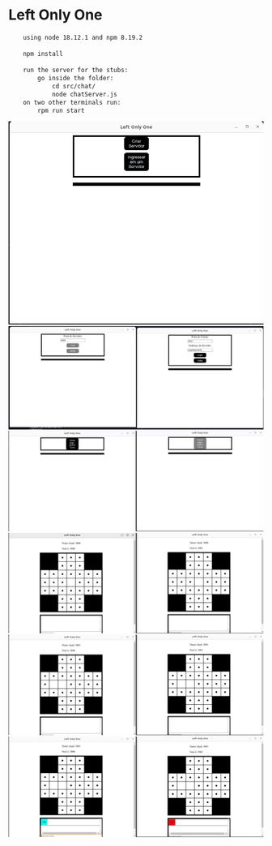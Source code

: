 # Left Only One

```
    using node 18.12.1 and npm 8.19.2

    npm install

    run the server for the stubs:
        go inside the folder:
            cd src/chat/
            node chatServer.js
    on two other terminals run:
        rpm run start
```


![Home](images/home.png)
![Side-By-side](images/side-by-side-create-join.png)
![Decide-Turn](images/init-game.png)
![GameBoard](images/board1.png)
![GameBoard](images/board2.png)
![GameBoard](images/board3.png)
